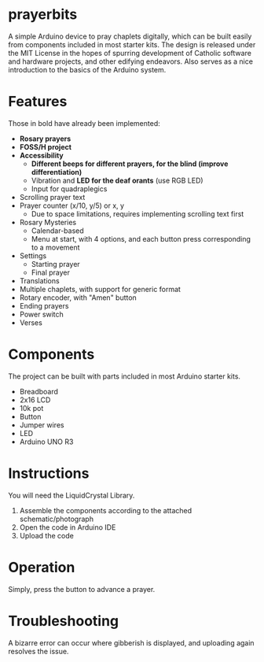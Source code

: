 # prayerbits
A simple Arduino device to pray chaplets digitally, which can be built easily from components included in most starter kits.
The design is released under the MIT License in the hopes of spurring development of Catholic software and hardware projects, and other edifying endeavors. Also serves as a nice introduction to the basics of the Arduino system.

# Features
Those in bold have already been implemented:
  * **Rosary prayers**
  * **FOSS/H project**
  * **Accessibility**
    * **Different beeps for different prayers, for the blind (improve differentiation)**
    * Vibration and **LED for the deaf orants** (use RGB LED)
    * Input for quadraplegics
  * Scrolling prayer text
  * Prayer counter (x/10, y/5) or x, y
    * Due to space limitations, requires implementing scrolling text first  
  * Rosary Mysteries
    * Calendar-based
    * Menu at start, with 4 options, and each button press corresponding to a movement
  * Settings
    * Starting prayer
    * Final prayer
  * Translations
  * Multiple chaplets, with support for generic format
  * Rotary encoder, with "Amen" button
  * Ending prayers
  * Power switch
  * Verses

# Components
The project can be built with parts included in most Arduino starter kits.
* Breadboard
* 2x16 LCD
* 10k pot
* Button
* Jumper wires
* LED
* Arduino UNO R3

# Instructions
You will need the LiquidCrystal Library.

1. Assemble the components according to the attached schematic/photograph
2. Open the code in Arduino IDE
3. Upload the code

# Operation
Simply, press the button to advance a prayer.

# Troubleshooting
A bizarre error can occur where gibberish is displayed, and uploading again resolves the issue.

